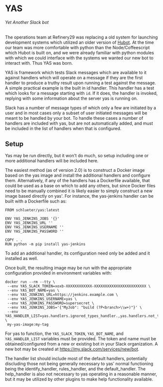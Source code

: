 # YAS
###### Yet Another Slack bot
The operations team at Refinery29 was replacing a old system for
launching development systems which utilized an older version of
[Hubot](https://hubot.github.com/). At the time our team was more
comfortable with python than the Node/Coffeescript which Hubot is
built on, and we were already familiar with python modules with
which we could interface with the systems we wanted our new bot to
interact with. Thus YAS was born.

YAS is framework which tests Slack messages which are available to
it against handlers which will operate on a message if they are the
first handler to produce a truthy result upon running a test
against the message. A simple practical example is the built in id
handler. This handler has a test which looks for a message
starting with `id`. If it does, the handler is invoked, replying
with some information about the server yas is running on.

Slack has a number of message types of which only a few are
initiated by a user and in most cases only a subset of user
initiated messages will be meant to be handled by your bot. To
handle these cases a number of handlers are included with yas, but
are not automatically added, and must be included in the list of
handlers when that is configured.

## Setup
Yas may be run directly, but it won't do much, so setup including
one or more additional handlers will be included here.

The easiest method (as of version 2.0) is to construct a Docker
image based on the yas image and install the additional handlers
and configure them. Alternatively, if any of the handlers has a
Dockerfile available, that could be used as a base on which to
add any others, but since Docker files need to be manually
combined it is likely easier to simply construct a new image
based directly on yas'. For instance, the yas-jenkins handler
can be built with a Dockerfile such as:

```
FROM schlueter/yas:latest

ENV YAS_JENKINS_JOBS '{}'
ENV YAS_JENKINS_URL ''
ENV YAS_JENKINS_USERNAME ''
ENV YAS_JENKINS_PASSWORD ''

COPY . .
RUN python -m pip install yas-jenkins
```

To add an additional handler, its configuration need only be added
and it installed as well.

Once built, the resulting image may be run with the appropriate
configuration provided in environment variables with:

```
docker run --rm --tty \
 --env YAS_SLACK_TOKEN=xoxb-XXXXXXXXXXXX-XXXXXXXXXXXXXXXXXXXXXXXX \
 --env YAS_BOT_NAME=yas \
 --env YAS_JENKINS_URL=https://jenkins.example.com \
 --env YAS_JENKINS_USERNAME=yas \
 --env YAS_JENKINS_PASSWORD=supersecret \
 --env YAS_JENKINS_JOBS='{"MyJob": "build (?P<branch>\\w+)"}' \
 --env YAS_HANDLER_LIST=yas.handlers.ignored_types_handler.,yas.handlers.not_talking_to_bot_handler.,yas.handlers.help_handler.,yas.handlers.identify_handler.,YasJenkinsHandler.,yas.handlers.rules_handler.,yas.handlers.default_handler. \
 my-yas-image:my-tag
```

For yas to function, the `YAS_SLACK_TOKEN`, `YAS_BOT_NAME`, and
`YAS_HANDLER_LIST` variables must be provided. The token and name
must be obtained/configured from a new or existing bot in your
Slack organization. A new bot may be created at
https://my.slack.com/services/new/bot.

The handler list should include most of the default handlers,
potentially discluding those not being generally necessary to
yas' normal functioning being the identify_handler, rules_handler, and
the default_handler. The help_handler is also not necessary to yas
operating in a reasonable manner, but it may be utilized by other
plugins to make help functionality available.





